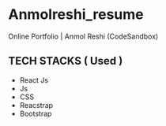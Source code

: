 # Anmolreshi_resume
 Online Portfolio | Anmol Reshi (CodeSandbox)
 <br/>
## TECH STACKS ( Used ) 
- React Js 
- Js 
- CSS 
- Reacstrap 
- Bootstrap       
  
 
